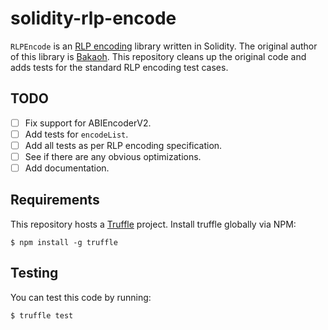 # solidity-rlp-encode
`RLPEncode` is an [RLP encoding]() library written in Solidity. The original author of this library is [Bakaoh](). This repository cleans up the original code and adds tests for the standard RLP encoding test cases.

## TODO
- [ ] Fix support for ABIEncoderV2.
- [ ] Add tests for `encodeList`.
- [ ] Add all tests as per RLP encoding specification.
- [ ] See if there are any obvious optimizations.
- [ ] Add documentation.

## Requirements
This repository hosts a [Truffle]() project. Install truffle globally via NPM:

```
$ npm install -g truffle
```

## Testing
You can test this code by running:

```
$ truffle test
```
